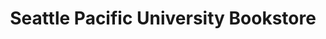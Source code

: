 ---
title: "Seattle Pacific University Bookstore"
url: /seattle/seattle-pacific-university-bookstore/
shop: books
---